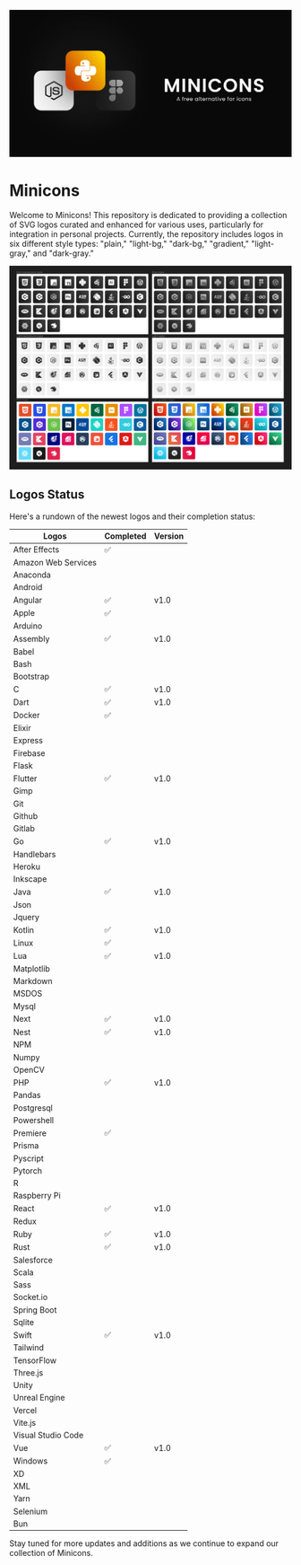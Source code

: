 ![Screenshot](banner.png)

# Minicons

Welcome to Minicons! This repository is dedicated to providing a collection of SVG logos curated and enhanced for various uses, particularly for integration in personal projects. Currently, the repository includes logos in six different style types: "plain," "light-bg," "dark-bg," "gradient," "light-gray," and "dark-gray."

![Screenshot](logos.png)

## Logos Status

Here's a rundown of the newest logos and their completion status:


| Logos               | Completed | Version |
|---------------------|-----------|---------|
| After Effects       | ✅        |         |
| Amazon Web Services |           |         |
| Anaconda            |           |         |
| Android             |           |         |
| Angular             | ✅        | v1.0    |
| Apple               | ✅        |         |
| Arduino             |           |         |
| Assembly            | ✅        | v1.0    |
| Babel               |           |         |
| Bash                |           |         |
| Bootstrap           |           |         |
| C                   | ✅        | v1.0    |
| Dart                | ✅        | v1.0    |
| Docker              | ✅        |         |
| Elixir              |           |         |
| Express             |           |         |
| Firebase            |           |         |
| Flask               |           |         |
| Flutter             | ✅        | v1.0    |
| Gimp                |           |         |
| Git                 |           |         |
| Github              |           |         |
| Gitlab              |           |         |
| Go                  | ✅        | v1.0    |
| Handlebars          |           |         |
| Heroku              |           |         |
| Inkscape            |           |         |
| Java                | ✅        | v1.0    |
| Json                |           |         |
| Jquery              |           |         |
| Kotlin              | ✅        | v1.0    |
| Linux               | ✅        |         |
| Lua                 | ✅        | v1.0    |
| Matplotlib          |           |         |
| Markdown            |           |         |
| MSDOS               |           |         |
| Mysql               |           |         |
| Next                | ✅        | v1.0    |
| Nest                | ✅        | v1.0    |
| NPM                 |           |         |
| Numpy               |           |         |
| OpenCV              |           |         |
| PHP                 | ✅        | v1.0    |
| Pandas              |           |         |
| Postgresql          |           |         |
| Powershell          |           |         |
| Premiere            | ✅        |         |
| Prisma              |           |         |
| Pyscript            |           |         |
| Pytorch             |           |         |
| R                   |           |         |
| Raspberry Pi        |           |         |
| React               | ✅        | v1.0    |
| Redux               |           |         |
| Ruby                | ✅        | v1.0    |
| Rust                | ✅        | v1.0    |
| Salesforce          |           |         |
| Scala               |           |         |
| Sass                |           |         |
| Socket.io           |           |         |
| Spring Boot         |           |         |
| Sqlite              |           |         |
| Swift               | ✅        | v1.0    |
| Tailwind            |           |         |
| TensorFlow          |           |         |
| Three.js            |           |         |
| Unity               |           |         |
| Unreal Engine       |           |         |
| Vercel              |           |         |
| Vite.js             |           |         |
| Visual Studio Code  |           |         |
| Vue                 | ✅        | v1.0    |
| Windows             | ✅        |         |
| XD                  |           |         |
| XML                 |           |         |
| Yarn                |           |         |
| Selenium            |           |         |
| Bun                 |           |         |

Stay tuned for more updates and additions as we continue to expand our collection of Minicons.
